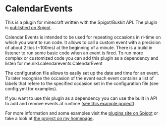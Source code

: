 # CalendarEvents

This is a plugin for minecraft written with the Spigot/Bukkit API. The plugin is <a href="https://www.spigotmc.org/resources/calendar-events.35536/" target="_blank">published on Spigot</a>.

Calendar Events is intended to be used for repeating occasions in rl-time on which you want to run code. It allows to call a custom event with a precision of about 2 tics (~100ms) at the beginning of a minute. There is a build in listener to run some basic code when an event is fired. To run more complex or customized code you can add this plugin as a dependency and listen for me.nikl.calendarevents.CalendarEvent

The configuration file allows to easily set up the date and time for an event. To later recognise the occasion of the event each event contains a list of labels that refere to the specified occasion set in the configuration file (see config.yml for examples).  

If you want to use this plugin as a dependency you can use the built in API to add and remove events at runtime (<a href="https://github.com/NiklasEi/EggsampleCalendarEventsAPI" target="_blank">see this example project</a>).

For more information and some examples visit the <a href="https://www.spigotmc.org/resources/35536/" target="_blank">plugins site on Spigot</a> or take a look at <a href="https://www.nikl.me/projects/CalendarEvents/" target="_blank">the project on my homepage</a>.
